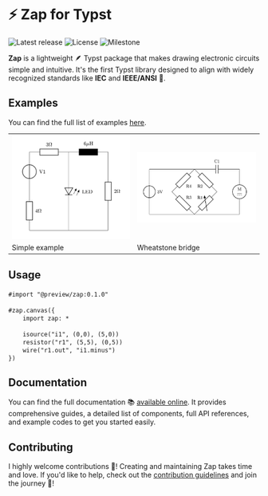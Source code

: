 # ⚡️ Zap for Typst

![Latest release](https://img.shields.io/github/v/release/l0uisgrange/zap?include_prereleases&style=flat-square&logo=typst&color=%23239dad)
![License](https://img.shields.io/github/license/l0uisgrange/zap?style=flat-square)
![Milestone](https://img.shields.io/github/milestones/progress-percent/l0uisgrange/zap/1?style=flat-square&cacheSeconds=60&link=https%3A%2F%2Fgithub.com%2Fl0uisgrange%2Fzap%2Fmilestones)

**Zap** is a lightweight 🪶 Typst package that makes drawing electronic circuits simple and intuitive. It's the first Typst library designed to align with widely recognized standards like **IEC** and **IEEE/ANSI** 📜.

## Examples

You can find the full list of examples [here](https://l0uisgrange.github.io/zap/examples).

<table>
<tr>
  <td>
    <img src="examples/example1.png" width="250px">
  </td>
  <td>
    <img src="examples/example2.png" width="250px">
  </td>
</tr>
<tr>
  <td>Simple example</td>
  <td>Wheatstone bridge</td>
</tr>
</table>


## Usage

```typst
#import "@preview/zap:0.1.0"

#zap.canvas({
    import zap: *

    isource("i1", (0,0), (5,0))
    resistor("r1", (5,5), (0,5))
    wire("r1.out", "i1.minus")
})
```

## Documentation

You can find the full documentation 📚 [available online](https://l0uisgrange.github.io/zap/). It provides comprehensive guides, a detailed list of components, full API references, and example codes to get you started easily.

## Contributing

I highly welcome contributions 🌱! Creating and maintaining Zap takes time and love. If you'd like to help, check out the [contribution guidelines](CONTRIBUTING.md) and join the journey 🤩!
